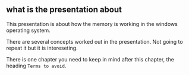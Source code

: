 
## what is the presentation about

This presentation is about how the memory is working in the windows operating system.

There are several concepts worked out in the presentation. Not going to repeat it but it is intereseting.


There is one chapter you need to keep in mind after this chapter, the heading `Terms to avoid`.

